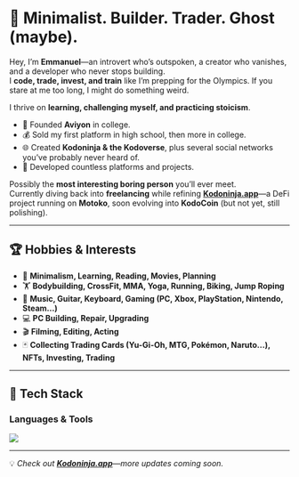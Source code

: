 # 🚀 Minimalist. Builder. Trader. Ghost (maybe).

Hey, I’m **Emmanuel**—an introvert who’s outspoken, a creator who vanishes, and a developer who never stops building.  
I **code, trade, invest, and train** like I’m prepping for the Olympics. If you stare at me too long, I might do something weird.  

I thrive on **learning, challenging myself, and practicing stoicism**.  

- 🏢 Founded **Aviyon** in college.  
- 💰 Sold my first platform in high school, then more in college.  
- 🌐 Created **Kodoninja & the Kodoverse**, plus several social networks you’ve probably never heard of.  
- 🔧 Developed countless platforms and projects.  

Possibly the **most interesting boring person** you’ll ever meet.  
Currently diving back into **freelancing** while refining **[Kodoninja.app](https://kodoninja.app)**—a DeFi project running on **Motoko**, soon evolving into **KodoCoin** (but not yet, still polishing).  

---

## 🏆 Hobbies & Interests  
- 📖 **Minimalism, Learning, Reading, Movies, Planning**  
- 🏋️ **Bodybuilding, CrossFit, MMA, Yoga, Running, Biking, Jump Roping**  
- 🎸 **Music, Guitar, Keyboard, Gaming (PC, Xbox, PlayStation, Nintendo, Steam…)**  
- 💻 **PC Building, Repair, Upgrading**  
- 🎬 **Filming, Editing, Acting**  
- 🃏 **Collecting Trading Cards (Yu-Gi-Oh, MTG, Pokémon, Naruto...), NFTs, Investing, Trading**  

---

## 🚀 Tech Stack  
### **Languages & Tools**  

<p align="left">
  <img src="https://skillicons.dev/icons?i=c,cpp,cs,python,php,hack,react,ts,js,angular,jquery,nodejs,java,perl,ruby,kotlin,rust,motoko,sql,mysql,mongodb,postgres,css,django,flask,swift,r" />
</p>

---

💡 _Check out **[Kodoninja.app](https://kodoninja.app)**—more updates coming soon._
